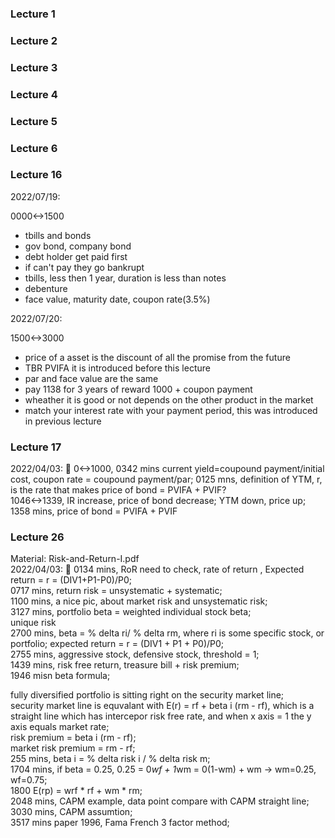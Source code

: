 ### Lecture 1 <br>

### Lecture 2 <br>

### Lecture 3 <br>

### Lecture 4 <br>

### Lecture 5 <br>

### Lecture 6 <br>

### Lecture 16

2022/07/19:

0000<->1500

- tbills and bonds
- gov bond, company bond
- debt holder get paid first
- if can't pay they go bankrupt
- tbills, less then 1 year, duration is less than notes
- debenture
- face value, maturity date, coupon rate(3.5%)

2022/07/20:

1500<->3000

- price of a asset is the discount of all the promise from the future
- TBR PVIFA it is introduced before this lecture
- par and face value are the same
- pay 1138 for 3 years of reward 1000 + coupon payment
- wheather it is good or not depends on the other product in the market
- match your interest rate with your payment period, this was introduced in previous lecture

### Lecture 17 <br>
2022/04/03: 💫 0<->1000, 0342 mins current yield=coupound payment/initial cost, coupon rate = coupound payment/par; 0125 mns, definition of YTM, r, is the rate that makes price of bond = PVIFA + PVIF?<br>
1046<->1339, IR increase, price of bond decrease; YTM down, price up;<br>
1358 mins, price of bond = PVIFA + PVIF<br>

### Lecture 26 <br>
Material: Risk-and-Return-I.pdf <br>
2022/04/03: 💫 0134 mins, RoR need to check, rate of return , Expected return = r = (DIV1+P1-P0)/P0; <br>
0717 mins, return risk = unsystematic + systematic; <br>
1100 mins, a nice pic, about market risk and unsystematic risk; <br>
3127 mins, portfolio beta = weighted individual stock beta;<br>
unique risk<br>
2700 mins, beta = % delta ri/ % delta rm, where ri is some specific stock, or portfolio; expected return = r = (DIV1 + P1 + P0)/P0;<br>
2755 mins, aggressive stock, defensive stock, threshold = 1;<br>
1439 mins, risk free return, treasure bill + risk premium;<br>
1946 misn beta formula;<br>

fully diversified portfolio is sitting right on the security market line;<br>
security market line is equvalant with E(r) = rf + beta i (rm - rf), which is a straight line which has intercepor risk free rate, and when x axis = 1 the y axis equals market rate;<br>
risk premium = beta i (rm - rf);<br>
market risk premium = rm - rf;<br>
255 mins, beta i = % delta risk i / % delta risk m;<br>
1704 mins, if beta = 0.25, 0.25 = 0*wf + 1*wm = 0(1-wm) + wm -> wm=0.25, wf=0.75;<br>
1800 E(rp) = wrf * rf + wm * rm;<br>
2048 mins, CAPM example, data point compare with CAPM straight line;<br>
3030 mins, CAPM assumtion;<br>
3517 mins paper 1996, Fama French 3 factor method;<br>
